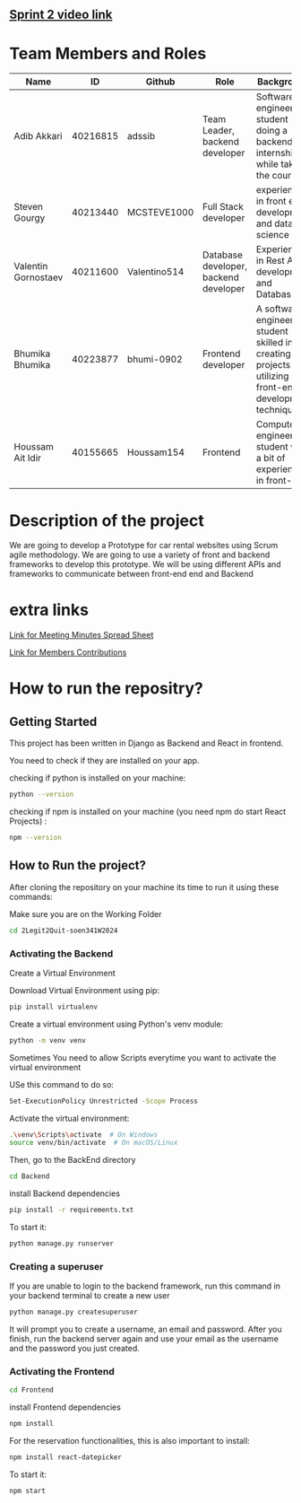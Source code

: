  
## [Sprint 2 video link](https://drive.google.com/file/d/1avB546ALnl1ENuSHVKLRP8iy1TigEc9L/view?usp=drive_link)

# Team Members and Roles
Name | ID | Github | Role | Background
--- | --- | --- | --- | -- 
Adib Akkari | 40216815 | adssib | Team Leader, backend developer | Software engineer student doing a backend internship while taking the course 
Steven Gourgy | 40213440 | MCSTEVE1000 | Full Stack developer | experienced in front end development and data science
Valentin Gornostaev | 40211600 | Valentino514 |  Database developer, backend developer | Experience in Rest API development and Databases
Bhumika Bhumika | 40223877 | bhumi-0902 | Frontend developer | A software engineering student skilled in creating projects utilizing front-end development techniques.
Houssam Ait Idir | 40155665 | Houssam154 | Frontend  |Computer engineering student with a bit of experience in front-end


# Description of the project 
We are going to develop a Prototype for car rental websites using Scrum agile methodology. 
We are going to use a variety of front and backend frameworks to develop this prototype. We will be using different APIs and frameworks to communicate between front-end end and Backend 

# extra links
[Link for Meeting Minutes Spread Sheet](https://liveconcordia-my.sharepoint.com/:x:/g/personal/h_aitidi_live_concordia_ca/EZLWG--Jm5dPusCuZGsbBJkBjbDpXm2QouSt52PzoB9_5A?e=t7JhIi) 

[Link for Members Contributions](https://1drv.ms/x/s!ApXMEtybGLIPmQ2fBPMcKYCOQS1C?e=nM8m03)


# How to run the repositry?

## Getting Started

This project has been written in Django as Backend and React in frontend.

You need to check if they are installed on your app. 

checking if python is installed on your machine:
```bash
python --version
```

checking if npm is installed on your machine (you need npm do start React Projects) :
```bash
npm --version
```

## How to Run the project?

After cloning the repository on your machine its time to run it using these commands: 

Make sure you are on the Working Folder

```bash
cd 2Legit2Quit-soen341W2024
```

### Activating the Backend

Create a Virtual Environment

Download Virtual Environment using pip:

```bash
pip install virtualenv
```
Create a virtual environment using Python's venv module:

```bash
python -m venv venv
```

Sometimes You need to allow Scripts everytime you want to activate the virtual environment

USe this command to do so: 

```bash
Set-ExecutionPolicy Unrestricted -Scope Process
```

Activate the virtual environment:
```bash
.\venv\Scripts\activate  # On Windows
source venv/bin/activate  # On macOS/Linux
```

Then, go to the BackEnd directory

```bash
cd Backend
```

install Backend dependencies 

```bash
pip install -r requirements.txt
```
To start it: 

```bash
python manage.py runserver
```
### Creating a superuser

If you are unable to login to the backend framework, run this command in your backend terminal to create a new user

```bash
python manage.py createsuperuser
```
It will prompt you to create a username, an email and password. After you finish, run the backend server again and use your email as the username and the password you just created.

### Activating the Frontend

```bash
cd Frontend
```

install Frontend dependencies 

```bash 
npm install 
```

For the reservation functionalities, this is also important to install:
```bash
npm install react-datepicker 
```
To start it: 

```bash
npm start
```
